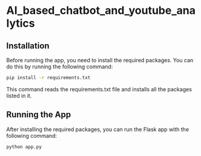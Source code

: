 # AI_based_chatbot_and_youtube_analytics
## Installation

Before running the app, you need to install the required packages. You can do this by running the following command:

```bash
pip install -r requirements.txt
```
This command reads the requirements.txt file and installs all the packages listed in it.

## Running the App
After installing the required packages, you can run the Flask app with the following command:

```bash
python app.py
```
